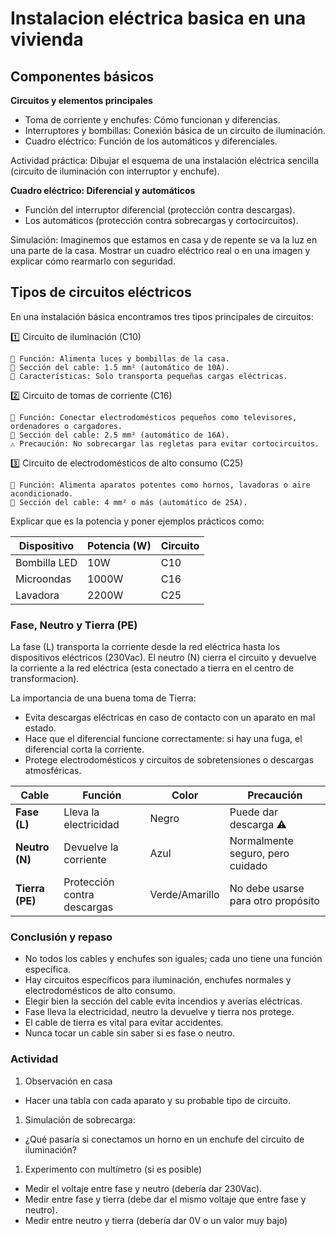 # Instalacion eléctrica basica en una vivienda

## Componentes básicos

**Circuitos y elementos principales**

- Toma de corriente y enchufes: Cómo funcionan y diferencias.
- Interruptores y bombillas: Conexión básica de un circuito de iluminación.
- Cuadro eléctrico: Función de los automáticos y diferenciales.

Actividad práctica:
Dibujar el esquema de una instalación eléctrica sencilla (circuito de iluminación con interruptor y enchufe).

**Cuadro eléctrico: Diferencial y automáticos**

- Función del interruptor diferencial (protección contra descargas).
- Los automáticos (protección contra sobrecargas y cortocircuitos).

Simulación: Imaginemos que estamos en casa y de repente se va la luz en una parte de la casa.
Mostrar un cuadro eléctrico real o en una imagen y explicar cómo rearmarlo con seguridad.

## Tipos de circuitos eléctricos

En una instalación básica encontramos tres tipos principales de circuitos:

1️⃣ Circuito de iluminación (C10)

    🔌 Función: Alimenta luces y bombillas de la casa.
    🔧 Sección del cable: 1.5 mm² (automático de 10A).
    🔎 Características: Solo transporta pequeñas cargas eléctricas.

2️⃣ Circuito de tomas de corriente (C16)

    🔌 Función: Conectar electrodomésticos pequeños como televisores, ordenadores o cargadores.
    🔧 Sección del cable: 2.5 mm² (automático de 16A).
    ⚠️ Precaución: No sobrecargar las regletas para evitar cortocircuitos.

3️⃣ Circuito de electrodomésticos de alto consumo (C25)

    🔌 Función: Alimenta aparatos potentes como hornos, lavadoras o aire acondicionado.
    🔧 Sección del cable: 4 mm² o más (automático de 25A).

Explicar que es la potencia y poner ejemplos prácticos como:

| Dispositivo | Potencia (W) | Circuito |
|-------------|--------------|----------|
| Bombilla LED | 10W | C10 |
| Microondas | 1000W | C16 |
| Lavadora   | 2200W | C25 |

### Fase, Neutro y Tierra (PE)

La fase (L) transporta la corriente desde la red eléctrica hasta los dispositivos eléctricos (230Vac). El neutro (N) cierra el circuito y devuelve la corriente a la red eléctrica (esta conectado a tierra en el centro de transformacion).

La importancia de una buena toma de Tierra:

- Evita descargas eléctricas en caso de contacto con un aparato en mal estado.
- Hace que el diferencial funcione correctamente: si hay una fuga, el diferencial corta la corriente.
- Protege electrodomésticos y circuitos de sobretensiones o descargas atmosféricas.

| Cable  | Función | Color | Precaución |
|--------|---------|-------|------------|
| **Fase (L)** | Lleva la electricidad | Negro | Puede dar descarga ⚠️ |
| **Neutro (N)** | Devuelve la corriente | Azul | Normalmente seguro, pero cuidado |
| **Tierra (PE)** | Protección contra descargas | Verde/Amarillo | No debe usarse para otro propósito |

### Conclusión y repaso

- No todos los cables y enchufes son iguales; cada uno tiene una función específica.
- Hay circuitos específicos para iluminación, enchufes normales y electrodomésticos de alto consumo.
- Elegir bien la sección del cable evita incendios y averías eléctricas.
- Fase lleva la electricidad, neutro la devuelve y tierra nos protege.
- El cable de tierra es vital para evitar accidentes.
- Nunca tocar un cable sin saber si es fase o neutro.

### Actividad

1. Observación en casa

- Hacer una tabla con cada aparato y su probable tipo de circuito.

1. Simulación de sobrecarga:

- ¿Qué pasaría si conectamos un horno en un enchufe del circuito de iluminación?

1. Experimento con multímetro (si es posible)

- Medir el voltaje entre fase y neutro (debería dar 230Vac).
- Medir entre fase y tierra (debe dar el mismo voltaje que entre fase y neutro).
- Medir entre neutro y tierra (debería dar 0V o un valor muy bajo)